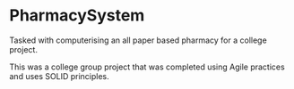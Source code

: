 # PharmacySystem
Tasked with computerising an all paper based pharmacy for a college project.

This was a college group project that was completed using Agile practices and uses SOLID principles.
